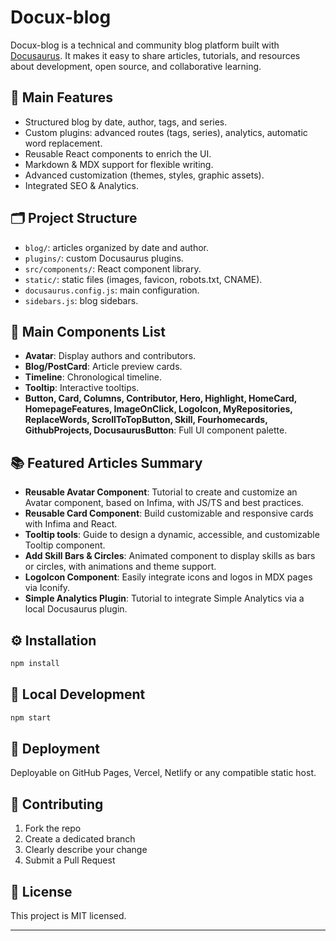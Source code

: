 

# Docux-blog

Docux-blog is a technical and community blog platform built with [Docusaurus](https://docusaurus.io/). It makes it easy to share articles, tutorials, and resources about development, open source, and collaborative learning.

## 🚀 Main Features

- Structured blog by date, author, tags, and series.
- Custom plugins: advanced routes (tags, series), analytics, automatic word replacement.
- Reusable React components to enrich the UI.
- Markdown & MDX support for flexible writing.
- Advanced customization (themes, styles, graphic assets).
- Integrated SEO & Analytics.

## 🗂️ Project Structure

- `blog/`: articles organized by date and author.
- `plugins/`: custom Docusaurus plugins.
- `src/components/`: React component library.
- `static/`: static files (images, favicon, robots.txt, CNAME).
- `docusaurus.config.js`: main configuration.
- `sidebars.js`: blog sidebars.

## 🧩 Main Components List

- **Avatar**: Display authors and contributors.
- **Blog/PostCard**: Article preview cards.
- **Timeline**: Chronological timeline.
- **Tooltip**: Interactive tooltips.
- **Button, Card, Columns, Contributor, Hero, Highlight, HomeCard, HomepageFeatures, ImageOnClick, LogoIcon, MyRepositories, ReplaceWords, ScrollToTopButton, Skill, Fourhomecards, GithubProjects, DocusaurusButton**: Full UI component palette.

## 📚 Featured Articles Summary

- **Reusable Avatar Component**: Tutorial to create and customize an Avatar component, based on Infima, with JS/TS and best practices.
- **Reusable Card Component**: Build customizable and responsive cards with Infima and React.
- **Tooltip tools**: Guide to design a dynamic, accessible, and customizable Tooltip component.
- **Add Skill Bars & Circles**: Animated component to display skills as bars or circles, with animations and theme support.
- **LogoIcon Component**: Easily integrate icons and logos in MDX pages via Iconify.
- **Simple Analytics Plugin**: Tutorial to integrate Simple Analytics via a local Docusaurus plugin.

## ⚙️ Installation

```bash
npm install
```

## 🏃 Local Development

```bash
npm start
```

## 🚢 Deployment

Deployable on GitHub Pages, Vercel, Netlify or any compatible static host.

## 🤝 Contributing

1. Fork the repo
2. Create a dedicated branch
3. Clearly describe your change
4. Submit a Pull Request

## 📄 License

This project is MIT licensed.

---

